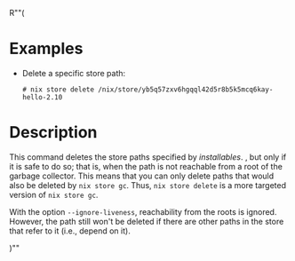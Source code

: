 R""(

# Examples

* Delete a specific store path:

  ```console
  # nix store delete /nix/store/yb5q57zxv6hgqql42d5r8b5k5mcq6kay-hello-2.10
  ```

# Description

This command deletes the store paths specified by *installables*. ,
but only if it is safe to do so; that is, when the path is not
reachable from a root of the garbage collector. This means that you
can only delete paths that would also be deleted by `nix store
gc`. Thus, `nix store delete` is a more targeted version of `nix store
gc`.

With the option `--ignore-liveness`, reachability from the roots is
ignored. However, the path still won't be deleted if there are other
paths in the store that refer to it (i.e., depend on it).

)""
